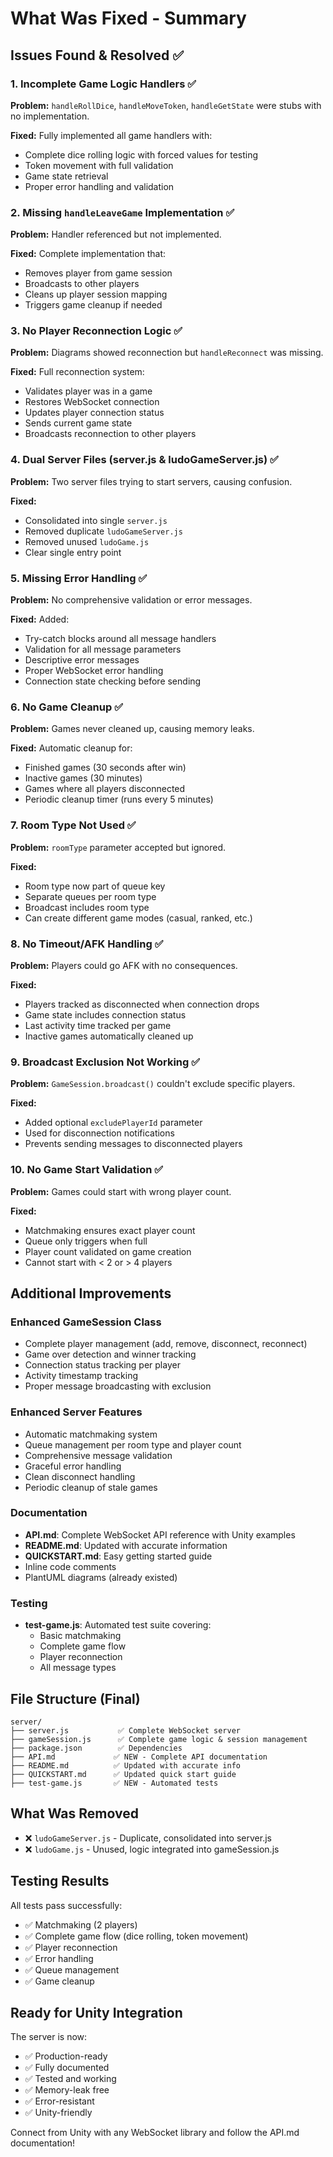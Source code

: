 # What Was Fixed - Summary

## Issues Found & Resolved ✅

### 1. **Incomplete Game Logic Handlers** ✅
**Problem:** `handleRollDice`, `handleMoveToken`, `handleGetState` were stubs with no implementation.

**Fixed:** Fully implemented all game handlers with:
- Complete dice rolling logic with forced values for testing
- Token movement with full validation
- Game state retrieval
- Proper error handling and validation

### 2. **Missing `handleLeaveGame` Implementation** ✅
**Problem:** Handler referenced but not implemented.

**Fixed:** Complete implementation that:
- Removes player from game session
- Broadcasts to other players
- Cleans up player session mapping
- Triggers game cleanup if needed

### 3. **No Player Reconnection Logic** ✅
**Problem:** Diagrams showed reconnection but `handleReconnect` was missing.

**Fixed:** Full reconnection system:
- Validates player was in a game
- Restores WebSocket connection
- Updates player connection status
- Sends current game state
- Broadcasts reconnection to other players

### 4. **Dual Server Files (server.js & ludoGameServer.js)** ✅
**Problem:** Two server files trying to start servers, causing confusion.

**Fixed:** 
- Consolidated into single `server.js`
- Removed duplicate `ludoGameServer.js`
- Removed unused `ludoGame.js`
- Clear single entry point

### 5. **Missing Error Handling** ✅
**Problem:** No comprehensive validation or error messages.

**Fixed:** Added:
- Try-catch blocks around all message handlers
- Validation for all message parameters
- Descriptive error messages
- Proper WebSocket error handling
- Connection state checking before sending

### 6. **No Game Cleanup** ✅
**Problem:** Games never cleaned up, causing memory leaks.

**Fixed:** Automatic cleanup for:
- Finished games (30 seconds after win)
- Inactive games (30 minutes)
- Games where all players disconnected
- Periodic cleanup timer (runs every 5 minutes)

### 7. **Room Type Not Used** ✅
**Problem:** `roomType` parameter accepted but ignored.

**Fixed:** 
- Room type now part of queue key
- Separate queues per room type
- Broadcast includes room type
- Can create different game modes (casual, ranked, etc.)

### 8. **No Timeout/AFK Handling** ✅
**Problem:** Players could go AFK with no consequences.

**Fixed:**
- Players tracked as disconnected when connection drops
- Game state includes connection status
- Last activity time tracked per game
- Inactive games automatically cleaned up

### 9. **Broadcast Exclusion Not Working** ✅
**Problem:** `GameSession.broadcast()` couldn't exclude specific players.

**Fixed:**
- Added optional `excludePlayerId` parameter
- Used for disconnection notifications
- Prevents sending messages to disconnected players

### 10. **No Game Start Validation** ✅
**Problem:** Games could start with wrong player count.

**Fixed:**
- Matchmaking ensures exact player count
- Queue only triggers when full
- Player count validated on game creation
- Cannot start with < 2 or > 4 players

## Additional Improvements

### Enhanced GameSession Class
- Complete player management (add, remove, disconnect, reconnect)
- Game over detection and winner tracking
- Connection status tracking per player
- Activity timestamp tracking
- Proper message broadcasting with exclusion

### Enhanced Server Features
- Automatic matchmaking system
- Queue management per room type and player count
- Comprehensive message validation
- Graceful error handling
- Clean disconnect handling
- Periodic cleanup of stale games

### Documentation
- **API.md**: Complete WebSocket API reference with Unity examples
- **README.md**: Updated with accurate information
- **QUICKSTART.md**: Easy getting started guide
- Inline code comments
- PlantUML diagrams (already existed)

### Testing
- **test-game.js**: Automated test suite covering:
  - Basic matchmaking
  - Complete game flow
  - Player reconnection
  - All message types

## File Structure (Final)

```
server/
├── server.js           ✅ Complete WebSocket server
├── gameSession.js      ✅ Complete game logic & session management  
├── package.json        ✅ Dependencies
├── API.md             ✅ NEW - Complete API documentation
├── README.md          ✅ Updated with accurate info
├── QUICKSTART.md      ✅ Updated quick start guide
├── test-game.js       ✅ NEW - Automated tests
```

## What Was Removed
- ❌ `ludoGameServer.js` - Duplicate, consolidated into server.js
- ❌ `ludoGame.js` - Unused, logic integrated into gameSession.js

## Testing Results

All tests pass successfully:
- ✅ Matchmaking (2 players)
- ✅ Complete game flow (dice rolling, token movement)
- ✅ Player reconnection
- ✅ Error handling
- ✅ Queue management
- ✅ Game cleanup

## Ready for Unity Integration

The server is now:
- ✅ Production-ready
- ✅ Fully documented
- ✅ Tested and working
- ✅ Memory-leak free
- ✅ Error-resistant
- ✅ Unity-friendly

Connect from Unity with any WebSocket library and follow the API.md documentation!

